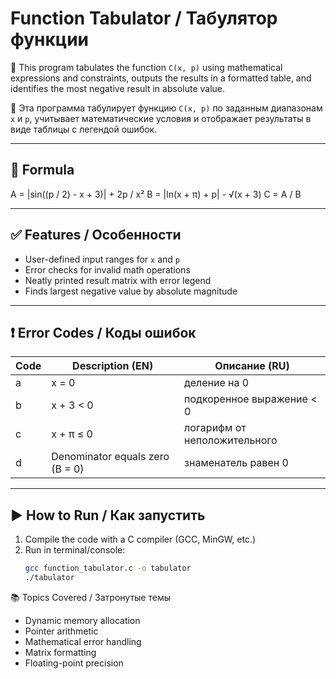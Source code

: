 # Function Tabulator / Табулятор функции

📌 This program tabulates the function `C(x, p)` using mathematical expressions and constraints, outputs the results in a formatted table, and identifies the most negative result in absolute value.

📌 Эта программа табулирует функцию `C(x, p)` по заданным диапазонам `x` и `p`, учитывает математические условия и отображает результаты в виде таблицы с легендой ошибок.

---

## 🔢 Formula

A = |sin((p / 2) - x + 3)| + 2p / x²
B = |ln(x + π) + p| - √(x + 3)
C = A / B


---

## ✅ Features / Особенности

- User-defined input ranges for `x` and `p`
- Error checks for invalid math operations
- Neatly printed result matrix with error legend
- Finds largest negative value by absolute magnitude

---

## ❗ Error Codes / Коды ошибок

| Code | Description (EN)                  | Описание (RU)                     |
|------|----------------------------------|-----------------------------------|
| a    | x = 0                             | деление на 0                      |
| b    | x + 3 < 0                         | подкоренное выражение < 0        |
| c    | x + π ≤ 0                         | логарифм от неположительного     |
| d    | Denominator equals zero (B = 0)  | знаменатель равен 0              |

---

## ▶️ How to Run / Как запустить

1. Compile the code with a C compiler (GCC, MinGW, etc.)
2. Run in terminal/console:
   ```bash
   gcc function_tabulator.c -o tabulator
   ./tabulator

📚 Topics Covered / Затронутые темы
- Dynamic memory allocation
- Pointer arithmetic
- Mathematical error handling
- Matrix formatting
- Floating-point precision